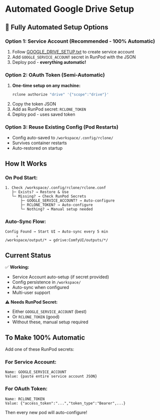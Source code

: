 # Automated Google Drive Setup

## 🚀 Fully Automated Setup Options

### Option 1: Service Account (Recommended - 100% Automatic)
1. Follow [GOOGLE_DRIVE_SETUP.txt](./GOOGLE_DRIVE_SETUP.txt) to create service account
2. Add `GOOGLE_SERVICE_ACCOUNT` secret in RunPod with the JSON
3. Deploy pod - **everything automatic!**

### Option 2: OAuth Token (Semi-Automatic)
1. **One-time setup on any machine:**
   ```bash
   rclone authorize "drive" '{"scope":"drive"}'
   ```
2. Copy the token JSON
3. Add as RunPod secret: `RCLONE_TOKEN`
4. Deploy pod - uses saved token

### Option 3: Reuse Existing Config (Pod Restarts)
- Config auto-saved to `/workspace/.config/rclone/`
- Survives container restarts
- Auto-restored on startup

## How It Works

### On Pod Start:
```
1. Check /workspace/.config/rclone/rclone.conf
   ├─ Exists? → Restore & Use
   └─ Missing? → Check RunPod Secrets
       ├─ GOOGLE_SERVICE_ACCOUNT? → Auto-configure
       ├─ RCLONE_TOKEN? → Auto-configure
       └─ Nothing? → Manual setup needed
```

### Auto-Sync Flow:
```
Config Found → Start UI → Auto-sync every 5 min
     ↓
/workspace/output/* → gdrive:ComfyUI/outputs/*/
```

## Current Status

✅ **Working:**
- Service Account auto-setup (if secret provided)
- Config persistence in `/workspace/`
- Auto-sync when configured
- Multi-user support

⚠️ **Needs RunPod Secret:**
- Either `GOOGLE_SERVICE_ACCOUNT` (best)
- Or `RCLONE_TOKEN` (good)
- Without these, manual setup required

## To Make 100% Automatic

Add one of these RunPod secrets:

### For Service Account:
```
Name: GOOGLE_SERVICE_ACCOUNT
Value: {paste entire service account JSON}
```

### For OAuth Token:
```
Name: RCLONE_TOKEN
Value: {"access_token":"...","token_type":"Bearer",...}
```

Then every new pod will auto-configure!